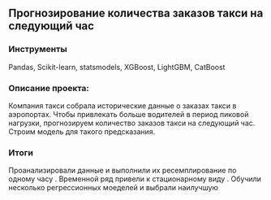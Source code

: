 ## Прогнозирование количества заказов такси на следующий час
### Инструменты
Pandas, Scikit-learn, statsmodels, XGBoost, LightGBM, CatBoost 
### Описание проекта: 

Компания такси собрала исторические данные о заказах такси в аэропортах. Чтобы привлекать больше водителей в период пиковой нагрузки, прогнозируем количество заказов такси на следующий час. Строим модель для такого предсказания.

### Итоги

Проанализировали данные и выполнили их ресемплирование по одному часу . Временной ряд привели к стационарному виду . Обучили несколько регрессионных моеделей и выбрали наилучшую
